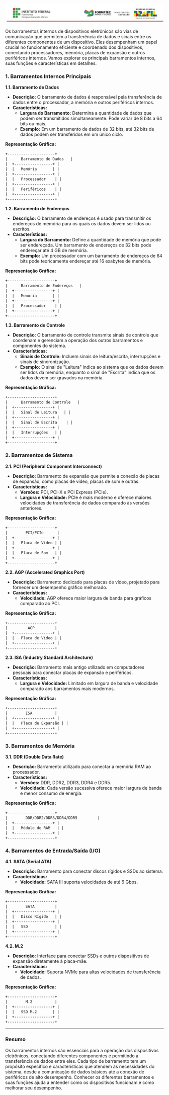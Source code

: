 ![Exemplo de Imagem](images/cabecalho.png)

Os barramentos internos de dispositivos eletrônicos são vias de comunicação que permitem a transferência de dados e sinais entre os diferentes componentes de um dispositivo. Eles desempenham um papel crucial no funcionamento eficiente e coordenado dos dispositivos, conectando processadores, memória, placas de expansão e outros periféricos internos. Vamos explorar os principais barramentos internos, suas funções e características em detalhes.

### **1. Barramentos Internos Principais**

**1.1. Barramento de Dados**

- **Descrição:** O barramento de dados é responsável pela transferência de dados entre o processador, a memória e outros periféricos internos.
- **Características:**
  - **Largura do Barramento:** Determina a quantidade de dados que podem ser transmitidos simultaneamente. Pode variar de 8 bits a 64 bits ou mais.
  - **Exemplo:** Em um barramento de dados de 32 bits, até 32 bits de dados podem ser transferidos em um único ciclo.

**Representação Gráfica:**

```
+---------------------+
|      Barramento de Dados   |
|  +-----------------+ |
|  |   Memória       | |
|  +-----------------+ |
|  |   Processador    | |
|  +-----------------+ |
|  |   Periféricos    | |
|  +-----------------+ |
+---------------------+
```

**1.2. Barramento de Endereços**

- **Descrição:** O barramento de endereços é usado para transmitir os endereços de memória para os quais os dados devem ser lidos ou escritos.
- **Características:**
  - **Largura do Barramento:** Define a quantidade de memória que pode ser endereçada. Um barramento de endereços de 32 bits pode endereçar até 4 GB de memória.
  - **Exemplo:** Um processador com um barramento de endereços de 64 bits pode teoricamente endereçar até 16 exabytes de memória.

**Representação Gráfica:**

```
+---------------------+
|      Barramento de Endereços   |
|  +-----------------+ |
|  |   Memória       | |
|  +-----------------+ |
|  |   Processador    | |
|  +-----------------+ |
+---------------------+
```

**1.3. Barramento de Controle**

- **Descrição:** O barramento de controle transmite sinais de controle que coordenam e gerenciam a operação dos outros barramentos e componentes do sistema.
- **Características:**
  - **Sinais de Controle:** Incluem sinais de leitura/escrita, interrupções e sinais de sincronização.
  - **Exemplo:** O sinal de "Leitura" indica ao sistema que os dados devem ser lidos da memória, enquanto o sinal de "Escrita" indica que os dados devem ser gravados na memória.

**Representação Gráfica:**

```
+---------------------+
|      Barramento de Controle   |
|  +-----------------+ |
|  |   Sinal de Leitura   | |
|  +-----------------+ |
|  |   Sinal de Escrita    | |
|  +-----------------+ |
|  |   Interrupções   | |
|  +-----------------+ |
+---------------------+
```

### **2. Barramentos de Sistema**

**2.1. PCI (Peripheral Component Interconnect)**

- **Descrição:** Barramento de expansão que permite a conexão de placas de expansão, como placas de vídeo, placas de som e outras.
- **Características:**
  - **Versões:** PCI, PCI-X e PCI Express (PCIe).
  - **Largura e Velocidade:** PCIe é mais moderno e oferece maiores velocidades de transferência de dados comparado às versões anteriores.

**Representação Gráfica:**

```
+---------------------+
|        PCI/PCIe      |
|  +-----------------+ |
|  |   Placa de Vídeo | |
|  +-----------------+ |
|  |   Placa de Som   | |
|  +-----------------+ |
+---------------------+
```

**2.2. AGP (Accelerated Graphics Port)**

- **Descrição:** Barramento dedicado para placas de vídeo, projetado para fornecer um desempenho gráfico melhorado.
- **Características:**
  - **Velocidade:** AGP oferece maior largura de banda para gráficos comparado ao PCI.

**Representação Gráfica:**

```
+---------------------+
|         AGP         |
|  +-----------------+ |
|  |   Placa de Vídeo | |
|  +-----------------+ |
+---------------------+
```

**2.3. ISA (Industry Standard Architecture)**

- **Descrição:** Barramento mais antigo utilizado em computadores pessoais para conectar placas de expansão e periféricos.
- **Características:**
  - **Largura e Velocidade:** Limitado em largura de banda e velocidade comparado aos barramentos mais modernos.

**Representação Gráfica:**

```
+---------------------+
|        ISA          |
|  +-----------------+ |
|  |   Placa de Expansão | |
|  +-----------------+ |
+---------------------+
```

### **3. Barramentos de Memória**

**3.1. DDR (Double Data Rate)**

- **Descrição:** Barramento utilizado para conectar a memória RAM ao processador.
- **Características:**
  - **Versões:** DDR, DDR2, DDR3, DDR4 e DDR5.
  - **Velocidade:** Cada versão sucessiva oferece maior largura de banda e menor consumo de energia.

**Representação Gráfica:**

```
+---------------------+
|        DDR/DDR2/DDR3/DDR4/DDR5         |
|  +-----------------+ |
|  |   Módulo de RAM   | |
|  +-----------------+ |
+---------------------+
```

### **4. Barramentos de Entrada/Saída (I/O)**

**4.1. SATA (Serial ATA)**

- **Descrição:** Barramento para conectar discos rígidos e SSDs ao sistema.
- **Características:**
  - **Velocidade:** SATA III suporta velocidades de até 6 Gbps.

**Representação Gráfica:**

```
+---------------------+
|        SATA         |
|  +-----------------+ |
|  |   Disco Rígido   | |
|  +-----------------+ |
|  |   SSD            | |
|  +-----------------+ |
+---------------------+
```

**4.2. M.2**

- **Descrição:** Interface para conectar SSDs e outros dispositivos de expansão diretamente à placa-mãe.
- **Características:**
  - **Velocidade:** Suporta NVMe para altas velocidades de transferência de dados.

**Representação Gráfica:**

```
+---------------------+
|        M.2          |
|  +-----------------+ |
|  |   SSD M.2       | |
|  +-----------------+ |
+---------------------+
```

---

### **Resumo**

Os barramentos internos são essenciais para a operação dos dispositivos eletrônicos, conectando diferentes componentes e permitindo a transferência de dados entre eles. Cada tipo de barramento tem um propósito específico e características que atendem às necessidades do sistema, desde a comunicação de dados básicos até a conexão de periféricos de alto desempenho. Conhecer os diferentes barramentos e suas funções ajuda a entender como os dispositivos funcionam e como melhorar seu desempenho.

